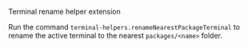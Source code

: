 Terminal rename helper extension

Run the command `terminal-helpers.renameNearestPackageTerminal` to rename the active terminal to the nearest `packages/<name>` folder.

